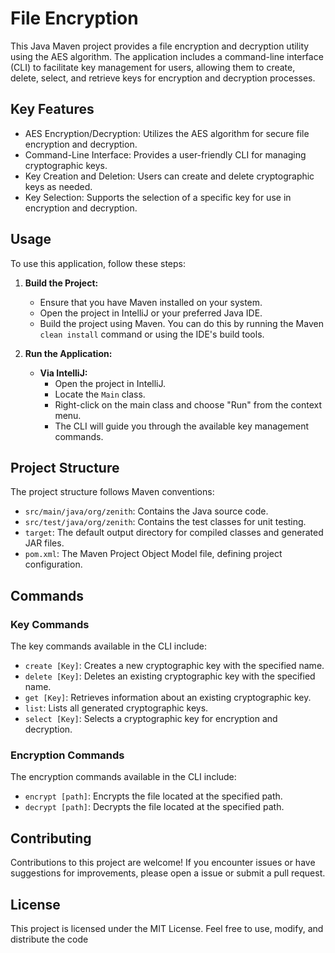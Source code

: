 # File Encryption

This Java Maven project provides a file encryption and decryption utility using the AES algorithm. The application includes a command-line interface (CLI) to facilitate key management for users, allowing them to create, delete, select, and retrieve keys for encryption and decryption processes.

## Key Features

- AES Encryption/Decryption: Utilizes the AES algorithm for secure file encryption and decryption.
- Command-Line Interface: Provides a user-friendly CLI for managing cryptographic keys.
- Key Creation and Deletion: Users can create and delete cryptographic keys as needed.
- Key Selection: Supports the selection of a specific key for use in encryption and decryption.

## Usage

To use this application, follow these steps:

1. **Build the Project:**
   - Ensure that you have Maven installed on your system.
   - Open the project in IntelliJ or your preferred Java IDE.
   - Build the project using Maven. You can do this by running the Maven `clean install` command or using the IDE's build tools.

2. **Run the Application:**
    - **Via IntelliJ:**
      - Open the project in IntelliJ.
      - Locate the `Main` class.
      - Right-click on the main class and choose "Run" from the context menu.
      - The CLI will guide you through the available key management commands.

## Project Structure

The project structure follows Maven conventions:

- `src/main/java/org/zenith`: Contains the Java source code.
- `src/test/java/org/zenith`: Contains the test classes for unit testing.
- `target`: The default output directory for compiled classes and generated JAR files.
- `pom.xml`: The Maven Project Object Model file, defining project configuration.

## Commands

### Key Commands

The key commands available in the CLI include:

- `create [Key]`: Creates a new cryptographic key with the specified name.
- `delete [Key]`: Deletes an existing cryptographic key with the specified name.
- `get [Key]`: Retrieves information about an existing cryptographic key.
- `list`: Lists all generated cryptographic keys.
- `select [Key]`: Selects a cryptographic key for encryption and decryption.

### Encryption Commands

The encryption commands available in the CLI include:

- `encrypt [path]`: Encrypts the file located at the specified path.
- `decrypt [path]`: Decrypts the file located at the specified path.
  
## Contributing

Contributions to this project are welcome! If you encounter issues or have suggestions for improvements, please open a issue or submit a pull request.

## License

This project is licensed under the MIT License. Feel free to use, modify, and distribute the code